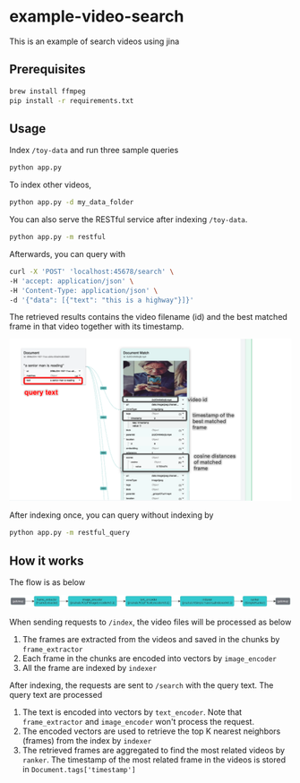 # example-video-search
This is an example of search videos using jina

## Prerequisites

```bash
brew install ffmpeg
pip install -r requirements.txt
```

## Usage
Index `/toy-data` and run three sample queries

```bash
python app.py
```

To index other videos, 

```bash
python app.py -d my_data_folder
```

You can also serve the RESTful service after indexing `/toy-data`.

```bash
python app.py -m restful
```

Afterwards, you can query with

```bash
curl -X 'POST' 'localhost:45678/search' \
-H 'accept: application/json' \
-H 'Content-Type: application/json' \
-d '{"data": [{"text": "this is a highway"}]}'
```

The retrieved results contains the video filename (id) and the best matched frame in that video together with its 
timestamp.

![](.github/matches.png)

After indexing once, you can query without indexing by

```bash
python app.py -m restful_query
```


## How it works
The flow is as below

![](.github/flow.jpg)

When sending requests to `/index`, the video files will be processed as below 
1. The frames are extracted from the videos and saved in the chunks by `frame_extractor`
2. Each frame in the chunks are encoded into vectors by `image_encoder`
3. All the frame are indexed by `indexer`

After indexing, the requests are sent to `/search` with the query text. The query text are processed
1. The text is encoded into vectors by `text_encoder`. Note that `frame_extractor` and `image_encoder` won't process the request.
2. The encoded vectors are used to retrieve the top K nearest neighbors (frames) from the index by `indexer`
3. The retrieved frames are aggregated to find the most related videos by `ranker`. The timestamp of the most related frame in the videos is stored in `Document.tags['timestamp']`
